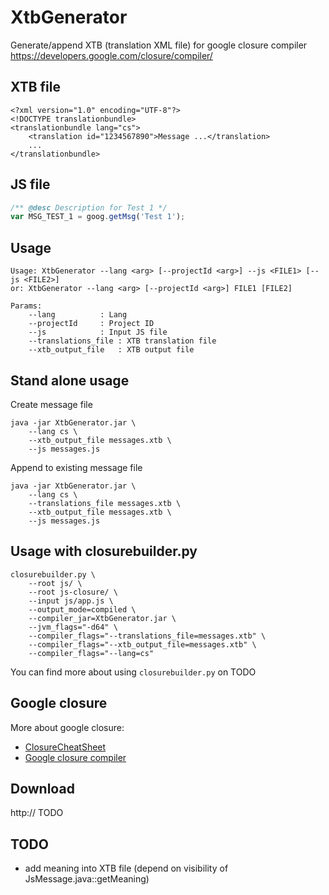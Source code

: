 # XtbGenerator

Generate/append XTB (translation XML file) for google closure compiler https://developers.google.com/closure/compiler/

## XTB file
```
<?xml version="1.0" encoding="UTF-8"?>
<!DOCTYPE translationbundle>
<translationbundle lang="cs">
    <translation id="1234567890">Message ...</translation>
    ...
</translationbundle>
```

## JS file
```javascript
/** @desc Description for Test 1 */
var MSG_TEST_1 = goog.getMsg('Test 1');
```

## Usage
```
Usage: XtbGenerator --lang <arg> [--projectId <arg>] --js <FILE1> [--js <FILE2>]
or: XtbGenerator --lang <arg> [--projectId <arg>] FILE1 [FILE2]

Params:
    --lang          : Lang
    --projectId     : Project ID
    --js            : Input JS file
    --translations_file : XTB translation file
    --xtb_output_file   : XTB output file
```

## Stand alone usage
Create message file
```
java -jar XtbGenerator.jar \
	--lang cs \
	--xtb_output_file messages.xtb \
	--js messages.js
```

Append to existing message file
```
java -jar XtbGenerator.jar \
	--lang cs \
	--translations_file messages.xtb \
	--xtb_output_file messages.xtb \
	--js messages.js
```

## Usage with closurebuilder.py
```
closurebuilder.py \
	--root js/ \
	--root js-closure/ \
	--input js/app.js \
	--output_mode=compiled \
	--compiler_jar=XtbGenerator.jar \
	--jvm_flags="-d64" \
	--compiler_flags="--translations_file=messages.xtb" \
	--compiler_flags="--xtb_output_file=messages.xtb" \
	--compiler_flags="--lang=cs"
```

You can find more about using ```closurebuilder.py``` on TODO

## Google closure

More about google closure:
- [ClosureCheatSheet](http://closurecheatsheet.com/)
- [Google closure compiler](https://developers.google.com/closure/compiler/)

## Download
http:// TODO

## TODO
- add meaning into XTB file (depend on visibility of JsMessage.java::getMeaning)
